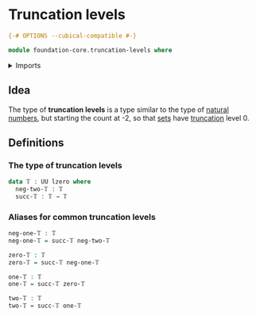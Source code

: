 # Truncation levels

```agda
{-# OPTIONS --cubical-compatible #-}

module foundation-core.truncation-levels where
```

<details><summary>Imports</summary>

```agda
open import foundation.universe-levels
```

</details>

## Idea

The type of **truncation levels** is a type similar to the type of
[natural numbers](elementary-number-theory.natural-numbers.md), but starting the
count at -2, so that [sets](foundation-core.sets.md) have
[truncation](foundation-core.truncated-types.md) level 0.

## Definitions

### The type of truncation levels

```agda
data 𝕋 : UU lzero where
  neg-two-𝕋 : 𝕋
  succ-𝕋 : 𝕋 → 𝕋
```

### Aliases for common truncation levels

```agda
neg-one-𝕋 : 𝕋
neg-one-𝕋 = succ-𝕋 neg-two-𝕋

zero-𝕋 : 𝕋
zero-𝕋 = succ-𝕋 neg-one-𝕋

one-𝕋 : 𝕋
one-𝕋 = succ-𝕋 zero-𝕋

two-𝕋 : 𝕋
two-𝕋 = succ-𝕋 one-𝕋
```
